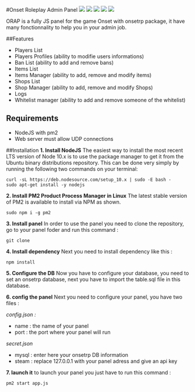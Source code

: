 #Onset Roleplay Admin Panel
![](https://img.shields.io/github/stars/skrilax91/Onset-Roleplay-Admin-Panel?style=pandao) ![](https://img.shields.io/github/forks/skrilax91/Onset-Roleplay-Admin-Panel) ![](https://img.shields.io/github/tag/skrilax91/Onset-Roleplay-Admin-Panel) ![](https://img.shields.io/github/release/skrilax91/Onset-Roleplay-Admin-Panel) ![](https://img.shields.io/github/issues/skrilax91/Onset-Roleplay-Admin-Panel)

ORAP is a fully JS panel for the game Onset with onsetrp package, it have many fonctionnality to help you in your admin job.

##Features
- Players List
- Players Profiles (ability to modifie users informations)
- Ban List (ability to add and remove bans)
- Items List
- Items Manager (ability to add, remove and modify items)
- Shops List
- Shop Manager (ability to add, remove and modify Shops)
- Logs
- Whitelist manager (ability to add and remove someone of the whitelist)


## Requirements
- NodeJS with pm2
- Web server must allow UDP connections

##Installation
**1. Install NodeJS**
The easiest way to install the most recent LTS version of Node 10.x is to use the package manager to get it from the Ubuntu binary distributions repository. This can be done very simply by running the following two commands on your terminal:
```
curl -sL https://deb.nodesource.com/setup_10.x | sudo -E bash - 
sudo apt-get install -y nodejs
```
**2. Install PM2 Product Process Manager in Linux**
The latest stable version of PM2 is available to install via NPM as shown.
```shell
sudo npm i -g pm2 
```
**3. Install panel**
In order to use the panel you need to clone the repository, go to your panel foder and run this command :
```shell
git clone 
```
**4. Install dependency**
Next you need to install dependency like this :
```shell
npm install
```
**5. Configure the DB**
Now you have to configure your database, you need to set an onsetrp database, next you have to import the table.sql file in this database.

**6. config the panel**
Next you need to configure your panel, you have two files :

*config.json :*
- name : the name of your panel
- port : the port where your panel will run

*secret.json*
- mysql : enter here your onsetrp DB information
- steam : replace 127.0.0.1 with your panel adress and give an api key

**7. launch it**
to launch your panel you just have to run this command :
```shell
pm2 start app.js
```
